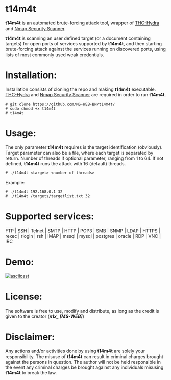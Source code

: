 # t14m4t
**t14m4t** is an automated brute-forcing attack tool, wrapper of [THC-Hydra](https://github.com/vanhauser-thc/thc-hydra) and [Nmap Security Scanner](https://github.com/nmap/nmap).

**t14m4t** is scanning an user defined target (or a document containing targets) for open ports of services supported by **t14m4t**, and then starting brute-forcing attack against the services running on discovered ports, using lists of most commonly used weak credentials.

# Installation:
Installation consists of cloning the repo and making **t14m4t** executable. [THC-Hydra](https://github.com/vanhauser-thc/thc-hydra) and [Nmap Security Scanner](https://github.com/nmap/nmap) are required in order to run **t14m4t**.
```
# git clone https://github.com/MS-WEB-BN/t14m4t/
# sudo chmod +x t14m4t
# t14m4t
```

# Usage:
The only parameter **t14m4t** requires is the target identification (obviously). Target parameter can also be a file, where each target is separated by return. Number of threads if optional parameter, ranging from 1 to 64. If not defined, **t14m4t** runs the attack with 16 (default) threads.
```
# ./t14m4t <target> <number of threads>
```
Example:
```
# ./t14m4t 192.168.0.1 32
# ./t14m4t /targets/targetlist.txt 32
```
# Supported services:

FTP | SSH | Telnet | SMTP | HTTP | POP3 | SMB | SNMP | LDAP | HTTPS | rexec | rlogin | rsh | IMAP | mssql | mysql | postgres | oracle | RDP | VNC | IRC


# Demo:
[![asciicast](https://asciinema.org/a/gXnpk0hY5lvetvfYS1aOIrySC.svg)](https://asciinema.org/a/gXnpk0hY5lvetvfYS1aOIrySC)

# License:

The software is free to use, modify and distribute, as long as the credit is given to the creator (***n1x_ [MS-WEB]***)

# Disclaimer:

Any actions and/or activities done by using **t14m4t** are solely your responsibility. The misuse of **t14m4t** can result in criminal charges brought against the persons in question. The author will not be held responsible in the event any criminal charges be brought against any individuals misusing **t14m4t** to break the law.
